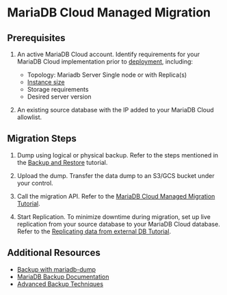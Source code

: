 # MariaDB Cloud Managed Migration

## Prerequisites

1. An active MariaDB Cloud account. Identify requirements for your MariaDB Cloud implementation prior to [deployment](../Portal%20features/Launch%20page.md), including:
    - Topology: Mariadb Server Single node or with Replica(s)
    - [Instance size](../Reference%20Guide/Instance%20Size%20Choices.md)
    - Storage requirements
    - Desired server version

2. An existing source database with the IP added to your MariaDB Cloud allowlist.

## Migration Steps

1. Dump using logical or physical backup. Refer to  the steps mentioned in the [Backup and Restore](../Backup%20and%20Restore/README.md) tutorial.

2. Upload the dump. Transfer the data dump to an S3/GCS bucket under your control.

3. Call the migration API. Refer to the [MariaDB Cloud Managed Migration Tutorial](../Backup%20and%20Restore/Restore%20From%20Your%20Own%20Bucket.md).

4. Start Replication. To minimize downtime during migration, set up live replication from your source database to your MariaDB Cloud database. Refer to the [Replicating data from external DB Tutorial](./Replicating%20data%20from%20external%20DB.md).
    
## Additional Resources
- [Backup with mariadb-dump](https://mariadb.com/kb/en/mariadb-dump/)
- [MariaDB Backup Documentation](https://mariadb.com/kb/en/mariadb-backup-overview/)
- [Advanced Backup Techniques](https://mariadb.com/kb/en/backup-and-restore-overview/)